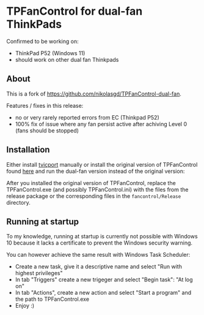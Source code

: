 # TPFanControl for dual-fan ThinkPads

Confirmed to be working on:
- ThinkPad P52 (Windows 11)
- should work on other dual fan Thinkpads

## About

This is a fork of https://github.com/nikolasgd/TPFanControl-dual-fan.

Features / fixes in this release:

- no or very rarely reported errors from EC (Thinkpad P52)
- 100% fix of issue where any fan persist active after achiving Level 0 (fans should be stopped)

## Installation

Either install [tvicport](https://www.entechtaiwan.com/dev/port/index.shtm) manually or install the original version of TPFanControl found [here](https://thinkwiki.de/TPFanControl) and run the dual-fan version instead of the original version:

After you installed the original version of TPFanControl, replace the TPFanControl.exe (and possibly TPFanControl.ini) with the files from the release package or the corresponding files in the `fancontrol/Release` directory.

## Running at startup
To my knowledge, running at startup is currently not possible with Windows 10 because it lacks a certificate to prevent the Windows security warning.

You can however achieve the same result with Windows Task Scheduler:
- Create a new task, give it a descriptive name and select "Run with highest privileges"
- In tab "Triggers" create a new trigeger and select "Begin task": "At log on"
- In tab "Actions", create a new action and select "Start a program" and the path to TPFanControl.exe
- Enjoy :)
